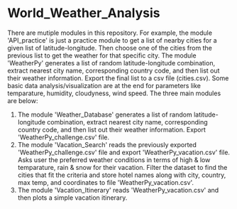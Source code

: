 # World_Weather_Analysis
There are mutiple modules in this repository. For example, the module 'API_practice' is just a practice module to get a list of nearby cities for a given list of latitude-longitude. Then choose one of the cities from the previous list to get the weather for that specific city. The module 'WeatherPy' generates a list of random latitude-longitude combination, extract nearest city name, corresponding country code, and then list out their weather information. Export the final list to a csv file (cities.csv). Some basic data analysis/visualization are at the end for parameters like temparature, humidity, cloudyness, wind speed. 
The three main modules are below:
1. The module 'Weather_Database' generates a list of random latitude-longitude combination, extract nearest city name, corresponding country code, and then list out their weather information. Export 'WeatherPy_challenge.csv' file. 
2. The module 'Vacation_Search'  reads the previously exported 'WeatherPy_challenge.csv' file and export 'WeatherPy_vacation.csv' file. Asks user the preferred weather conditions in terms of high & low temparature, rain & snow for their vacation. Filter the dataset to find the cities that fit the criteria and store hotel names along with city, country, max temp, and coordinates to file 'WeatherPy_vacation.csv'.
3. The module 'Vacation_Itinerary' reads 'WeatherPy_vacation.csv' and then plots a simple vacation itinerary. 
